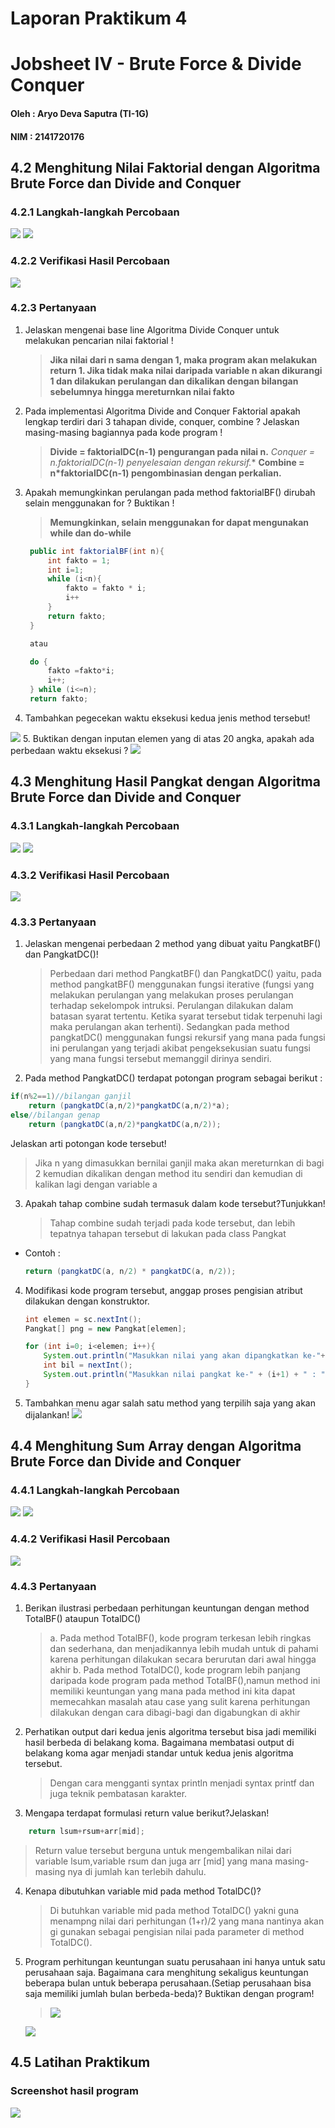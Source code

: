 # **Laporan Praktikum 4**
# Jobsheet IV - Brute Force & Divide Conquer 
#### Oleh : Aryo Deva Saputra (TI-1G)
#### NIM : 2141720176 

## 4.2 Menghitung Nilai Faktorial dengan Algoritma Brute Force dan Divide and Conquer
### 4.2.1 Langkah-langkah Percobaan 
<img src="img/../../img/4.2.11.png">
<img src="img/../../img/4.2.12.png">

### 4.2.2 Verifikasi Hasil Percobaan
<img src="img/../../img/4.2.2.png">

### 4.2.3 Pertanyaan
1. Jelaskan mengenai base line Algoritma Divide Conquer untuk melakukan  pencarian nilai faktorial !
   >**Jika nilai dari n sama dengan 1, maka program akan melakukan return 1. Jika tidak maka nilai daripada variable n akan dikurangi  1 dan dilakukan perulangan dan dikalikan dengan bilangan sebelumnya hingga mereturnkan nilai fakto**
2. Pada implementasi Algoritma Divide and Conquer Faktorial apakah lengkap terdiri dari 3 tahapan divide, conquer, combine ? Jelaskan masing-masing bagiannya pada kode program !
    > **Divide = faktorialDC(n-1) pengurangan pada nilai n.**
    > **Conquer = n*.faktorialDC(n-1) penyelesaian dengan rekursif.** 
    > **Combine = n*faktorialDC(n-1) pengombinasian dengan perkalian.**
3. Apakah memungkinkan perulangan pada method faktorialBF() dirubah selain menggunakan for ? Buktikan !
   > **Memungkinkan, selain menggunakan for dapat mengunakan while dan do-while**
   ```java
    public int faktorialBF(int n){
        int fakto = 1;
        int i=1;
        while (i<n){
            fakto = fakto * i;
            i++
        }
        return fakto;
    }

    atau 

    do {
        fakto =fakto*i;
        i++;
    } while (i<=n);
    return fakto;
    ```
4. Tambahkan pegecekan waktu eksekusi kedua jenis method tersebut!
<img src="img/../../img/waktu4.png">
5. Buktikan dengan inputan elemen yang di atas 20 angka, apakah ada perbedaan waktu eksekusi ?
<img src="img/../../img/angka5.png">

## 4.3 Menghitung Hasil Pangkat dengan Algoritma Brute Force dan Divide and Conquer
### 4.3.1 Langkah-langkah Percobaan
<img src="img/../../img/4.3.11.png">
<img src="img/../../img/4.3.12.png">

### 4.3.2 Verifikasi Hasil Percobaan 
<img src="img/../../img/4.3.2.png">

### 4.3.3 Pertanyaan
1. Jelaskan mengenai perbedaan 2 method yang dibuat yaitu PangkatBF() dan PangkatDC()!
    > Perbedaan dari method PangkatBF() dan PangkatDC() yaitu, pada method pangkatBF() menggunakan fungsi iterative (fungsi yang melakukan perulangan yang melakukan proses perulangan terhadap sekelompok intruksi. Perulangan dilakukan dalam batasan syarat tertentu. Ketika syarat tersebut tidak terpenuhi lagi maka perulangan akan terhenti). Sedangkan pada method pangkatDC() menggunakan fungsi rekursif yang  mana pada fungsi ini perulangan yang terjadi akibat pengeksekusian suatu fungsi yang mana fungsi tersebut memanggil dirinya sendiri. 
2. Pada method PangkatDC() terdapat potongan program sebagai berikut :
```java
if(n%2==1)//bilangan ganjil
    return (pangkatDC(a,n/2)*pangkatDC(a,n/2)*a);
else//bilangan genap
    return (pangkatDC(a,n/2)*pangkatDC(a,n/2));
```
Jelaskan arti potongan kode tersebut!
> Jika n yang dimasukkan bernilai ganjil maka akan mereturnkan di bagi 2 kemudian dikalikan dengan method itu sendiri dan kemudian di kalikan lagi dengan variable a 
3. Apakah tahap combine sudah termasuk dalam kode tersebut?Tunjukkan!
   > Tahap combine sudah terjadi pada kode tersebut, dan lebih tepatnya tahapan tersebut di lakukan pada class Pangkat
- Contoh : 
  ```java
  return (pangkatDC(a, n/2) * pangkatDC(a, n/2));
  ```
4. Modifikasi kode program tersebut, anggap proses pengisian atribut dilakukan dengan konstruktor.
   ```java
   int elemen = sc.nextInt();
   Pangkat[] png = new Pangkat[elemen];

   for (int i=0; i<elemen; i++){
       System.out.println("Masukkan nilai yang akan dipangkatkan ke-"+(i+1)+" : ");
       int bil = nextInt();
       System.out.println("Masukkan nilai pangkat ke-" + (i+1) + " : ");
   }
   ```
5. Tambahkan menu agar salah satu method yang terpilih saja yang akan dijalankan!
   <img src="img/../../img/modifikasi.png">

## 4.4 Menghitung Sum Array dengan Algoritma Brute Force dan Divide and Conquer
### 4.4.1 Langkah-langkah Percobaan
<img src="img/../../img/4.4.2.png">
<img src="img/../../img/4.4.3.png">

### 4.4.2 Verifikasi Hasil Percobaan
<img src="img/../../img/4.4.5.png">

### 4.4.3 Pertanyaan
1. Berikan ilustrasi perbedaan perhitungan keuntungan dengan method TotalBF() ataupun TotalDC()
   > a. Pada method TotalBF(), kode program terkesan lebih ringkas dan sederhana, dan menjadikannya lebih mudah untuk di pahami karena perhitungan dilakukan secara berurutan dari awal hingga akhir
   > b. Pada method TotalDC(), kode program lebih panjang daripada kode program pada method TotalBF(),namun method ini memiliki keuntungan yang mana pada method ini kita dapat memecahkan masalah atau case yang sulit karena perhitungan dilakukan dengan cara dibagi-bagi dan digabungkan di akhir 
2. Perhatikan output dari kedua jenis algoritma tersebut bisa jadi memiliki hasil berbeda di belakang koma. Bagaimana membatasi output di belakang koma agar menjadi standar untuk kedua jenis algoritma tersebut.
   > Dengan cara mengganti syntax println menjadi syntax printf dan juga teknik pembatasan karakter.
3. Mengapa terdapat formulasi return value berikut?Jelaskan!
```java
    return lsum+rsum+arr[mid];
```
   > Return value tersebut berguna untuk mengembalikan nilai dari variable lsum,variable rsum dan juga arr [mid] yang mana masing-masing nya di jumlah kan terlebih dahulu.

4. Kenapa dibutuhkan variable mid pada method TotalDC()?
   > Di butuhkan variable mid pada method TotalDC() yakni guna menampng nilai dari perhitungan (1+r)/2 yang mana nantinya akan gi gunakan sebagai pengisian nilai pada parameter di method TotalDC().
5. Program perhitungan keuntungan suatu perusahaan ini hanya untuk satu perusahaan saja. Bagaimana cara menghitung sekaligus keuntungan beberapa bulan untuk beberapa perusahaan.(Setiap perusahaan bisa saja memiliki jumlah bulan berbeda-beda)? Buktikan dengan program!
   > <img src="img/../../img/4%20(1).png">
   <img src="img/../../img/4%20(2).png">

## 4.5 Latihan Praktikum
### Screenshot hasil program
<img src="img/../../img/Latihan.png">